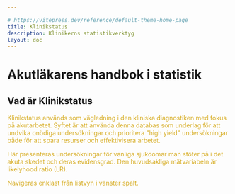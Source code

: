 ```yaml
---

# https://vitepress.dev/reference/default-theme-home-page
title: Klinikstatus
description: Klinikerns statistikverktyg
layout: doc
---
```

<meta name="google-site-verification" content="zZE85Bx0J2ejj3SU1rOIO42YpszUXy6W_GhgyiSeroU" />
<style>
gr { color: #30a46c }
re { color: #C70039 }
ye { color: #D6AB1E }
bl { color: #0CDFF2 }
</style>

# Akutläkarens handbok i statistik 

##  Vad är Klinikstatus 

<ye>
Klinikstatus används som vägledning i den kliniska diagnostiken med fokus på akutarbetet. Syftet är att använda denna databas som underlag för att undvika onödiga undersökningar och prioritera "high yield" undersökningar både för att spara resurser och effektivisera arbetet.  

Här presenteras undersökningar för vanliga sjukdomar man stöter på i det akuta skedet och deras evidensgrad. Den huvudsakliga mätvariabeln är likelyhood ratio (LR). 

Navigeras enklast från listvyn i vänster spalt. 
</ye>

